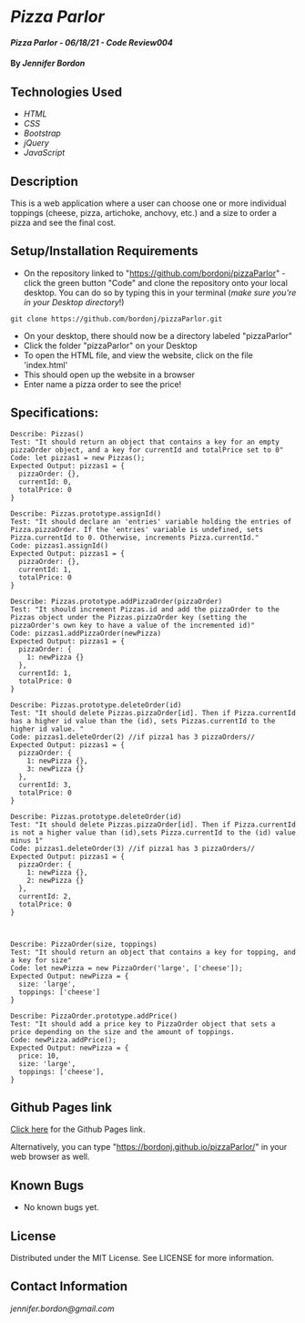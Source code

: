 # _Pizza Parlor_

#### _Pizza Parlor - 06/18/21 - Code Review004_

#### By _**Jennifer Bordon**_

## Technologies Used

* _HTML_
* _CSS_ 
* _Bootstrap_
* _jQuery_
* _JavaScript_


## Description

This is a web application where a user can choose one or more individual toppings (cheese, pizza, artichoke, anchovy, etc.) and a size to order a pizza and see the final cost.

## Setup/Installation Requirements

* On the repository linked to "https://github.com/bordonj/pizzaParlor" - click the green button "Code" and clone the repository onto your local desktop. You can do so by typing this in your terminal (_make sure you're in your Desktop directory_!)
```
git clone https://github.com/bordonj/pizzaParlor.git
```
* On your desktop, there should now be a directory labeled "pizzaParlor"
* Click the folder "pizzaParlor" on your Desktop
* To open the HTML file, and view the website, click on the file 'index.html'
* This should open up the website in a browser
* Enter name a pizza order to see the price!


## Specifications:

<!-- ### Describe: PizzaOrder()
Test | Code|  Output |
| -- | -- | -- |
| It will create an object for the PizzaOrder| NaN | returns 'invalid' -->
```
Describe: Pizzas()
Test: "It should return an object that contains a key for an empty pizzaOrder object, and a key for currentId and totalPrice set to 0"
Code: let pizzas1 = new Pizzas();
Expected Output: pizzas1 = {
  pizzaOrder: {},
  currentId: 0,
  totalPrice: 0
}

Describe: Pizzas.prototype.assignId()
Test: "It should declare an 'entries' variable holding the entries of Pizza.pizzaOrder. If the 'entries' variable is undefined, sets Pizza.currentId to 0. Otherwise, increments Pizza.currentId."
Code: pizzas1.assignId()
Expected Output: pizzas1 = {
  pizzaOrder: {},
  currentId: 1,
  totalPrice: 0
}

Describe: Pizzas.prototype.addPizzaOrder(pizzaOrder)
Test: "It should increment Pizzas.id and add the pizzaOrder to the Pizzas object under the Pizzas.pizzaOrder key (setting the pizzaOrder's own key to have a value of the incremented id)"
Code: pizzas1.addPizzaOrder(newPizza)
Expected Output: pizzas1 = {
  pizzaOrder: {
    1: newPizza {}
  },
  currentId: 1,
  totalPrice: 0
}

Describe: Pizzas.prototype.deleteOrder(id)
Test: "It should delete Pizzas.pizzaOrder[id]. Then if Pizza.currentId has a higher id value than the (id), sets Pizzas.currentId to the higher id value. "
Code: pizzas1.deleteOrder(2) //if pizza1 has 3 pizzaOrders// 
Expected Output: pizzas1 = {
  pizzaOrder: {
    1: newPizza {},
    3: newPizza {}
  },
  currentId: 3,
  totalPrice: 0
}

Describe: Pizzas.prototype.deleteOrder(id)
Test: "It should delete Pizzas.pizzaOrder[id]. Then if Pizza.currentId is not a higher value than (id),sets Pizza.currentId to the (id) value minus 1"
Code: pizzas1.deleteOrder(3) //if pizza1 has 3 pizzaOrders// 
Expected Output: pizzas1 = {
  pizzaOrder: {
    1: newPizza {},
    2: newPizza {}
  },
  currentId: 2,
  totalPrice: 0
}



Describe: PizzaOrder(size, toppings)
Test: "It should return an object that contains a key for topping, and a key for size"
Code: let newPizza = new PizzaOrder('large', ['cheese']);
Expected Output: newPizza = {
  size: 'large',
  toppings: ['cheese']
}

Describe: PizzaOrder.prototype.addPrice()
Test: "It should add a price key to PizzaOrder object that sets a price depending on the size and the amount of toppings.
Code: newPizza.addPrice();
Expected Output: newPizza = {
  price: 10,
  size: 'large',
  toppings: ['cheese'],
}
```
## Github Pages link

[Click here](https://bordonj.github.io/pizzaParlor) for the Github Pages link. 

Alternatively, you can type "https://bordonj.github.io/pizzaParlor/" in your web browser as well.

## Known Bugs

* No known bugs yet.
## License

Distributed under the MIT License. See LICENSE for more information.

## Contact Information

_jennifer.bordon@gmail.com_


